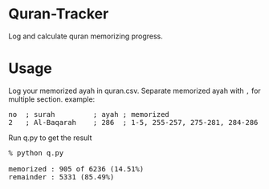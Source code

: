 # Quran-Tracker
Log and calculate quran memorizing progress.

# Usage
Log your memorized ayah in quran.csv. Separate memorized ayah with `,` for multiple section. example:
<pre>
no  ; surah         ; ayah ; memorized
2   ; Al-Baqarah    ; 286  ; 1-5, 255-257, 275-281, 284-286
</pre>

Run q.py to get the result

<pre>
% python q.py

memorized : 905 of 6236 (14.51%)
remainder : 5331 (85.49%)
</pre>
